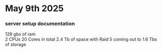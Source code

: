 # May 9th 2025

### server setup documentation
128 gbs of ram \
2 CPUs 20 Cores in total
2.4 Tb of space with Raid 5 coming out to 1.6 Tbs of storage
